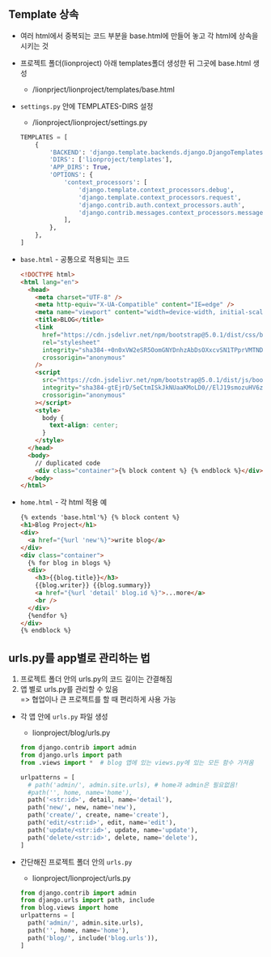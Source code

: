 ## Template 상속

- 여러 html에서 중복되는 코드 부분을 base.html에 만들어 놓고 각 html에 상속을 시키는 것
- 프로젝트 폴더(lionproject) 아래 templates폴더 생성한 뒤 그곳에 base.html 생성
  - /lionprject/lionproject/templates/base.html
- `settings.py` 안에 TEMPLATES-DIRS 설정

  - /lionproject/lionproject/settings.py

  ```py
  TEMPLATES = [
      {
          'BACKEND': 'django.template.backends.django.DjangoTemplates',
          'DIRS': ['lionproject/templates'],
          'APP_DIRS': True,
          'OPTIONS': {
              'context_processors': [
                  'django.template.context_processors.debug',
                  'django.template.context_processors.request',
                  'django.contrib.auth.context_processors.auth',
                  'django.contrib.messages.context_processors.messages',
              ],
          },
      },
  ]
  ```

- `base.html` - 공통으로 적용되는 코드
  ```html
  <!DOCTYPE html>
  <html lang="en">
    <head>
      <meta charset="UTF-8" />
      <meta http-equiv="X-UA-Compatible" content="IE=edge" />
      <meta name="viewport" content="width=device-width, initial-scale=1.0" />
      <title>BLOG</title>
      <link
        href="https://cdn.jsdelivr.net/npm/bootstrap@5.0.1/dist/css/bootstrap.min.css"
        rel="stylesheet"
        integrity="sha384-+0n0xVW2eSR5OomGNYDnhzAbDsOXxcvSN1TPprVMTNDbiYZCxYbOOl7+AMvyTG2x"
        crossorigin="anonymous"
      />
      <script
        src="https://cdn.jsdelivr.net/npm/bootstrap@5.0.1/dist/js/bootstrap.bundle.min.js"
        integrity="sha384-gtEjrD/SeCtmISkJkNUaaKMoLD0//ElJ19smozuHV6z3Iehds+3Ulb9Bn9Plx0x4"
        crossorigin="anonymous"
      ></script>
      <style>
        body {
          text-align: center;
        }
      </style>
    </head>
    <body>
      // duplicated code
      <div class="container">{% block content %} {% endblock %}</div>
    </body>
  </html>
  ```
- `home.html` - 각 html 적용 예
  ```html
  {% extends 'base.html'%} {% block content %}
  <h1>Blog Project</h1>
  <div>
    <a href="{%url 'new'%}">write blog</a>
  </div>
  <div class="container">
    {% for blog in blogs %}
    <div>
      <h3>{{blog.title}}</h3>
      {{blog.writer}} {{blog.summary}}
      <a href="{%url 'detail' blog.id %}">...more</a>
      <br />
    </div>
    {%endfor %}
  </div>
  {% endblock %}
  ```

## urls.py를 app별로 관리하는 법

1. 프로젝트 폴더 안의 urls.py의 코드 길이는 간결해짐
2. 앱 별로 urls.py를 관리할 수 있음  
   => 협업이나 큰 프로젝트를 할 때 편리하게 사용 가능

- 각 앱 안에 `urls.py` 파일 생성

  - lionproject/blog/urls.py

  ```py
  from django.contrib import admin
  from django.urls import path
  from .views import *  # blog 앱에 있는 views.py에 있는 모든 함수 가져옴

  urlpatterns = [
    # path('admin/', admin.site.urls), # home과 admin은 필요없음!
    #path('', home, name='home'),
    path('<str:id>', detail, name='detail'),
    path('new/', new, name='new'),
    path('create/', create, name='create'),
    path('edit/<str:id>', edit, name='edit'),
    path('update/<str:id>', update, name='update'),
    path('delete/<str:id>', delete, name='delete'),
  ]
  ```

- 간단해진 프로젝트 폴더 안의 `urls.py`

  - lionproject/lionproject/urls.py

  ```py
  from django.contrib import admin
  from django.urls import path, include
  from blog.views import home
  urlpatterns = [
    path('admin/', admin.site.urls),
    path('', home, name='home'),
    path('blog/', include('blog.urls')),
  ]
  ```
